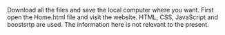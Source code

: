 Download all the files and save the local computer where you want.
First open the Home.html file and visit the website.
HTML, CSS, JavaScript and boostsrtp are used.
The information here is not relevant to the present.
